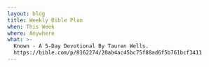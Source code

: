 ```yaml
---
layout: blog
title: Weekly Bible Plan
when: This Week
where: Anywhere
what: >-
  Known - A 5-Day Devotional By Tauren Wells.
  https://bible.com/p/8162274/20ab4ac45bc75f88ad6f5b761bcf3411
---
```


